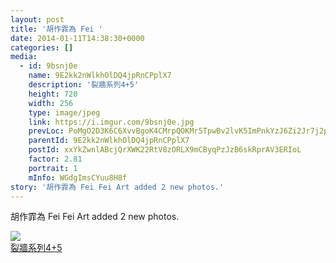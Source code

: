 ```yaml
---
layout: post
title: '胡作霏為 Fei ' 
date: 2014-01-11T14:38:30+0000 
categories: [] 
media:
  - id: 9bsnj0e
    name: 9E2kk2nWlkhOlDQ4jpRnCPplX7
    description: '裂牆系列4+5'   
    height: 720
    width: 256
    type: image/jpeg
    link: https://i.imgur.com/9bsnj0e.jpg
    prevLoc: PoMgO2D3K6C6XvvBgoK4CMrpQOKMr5TpwBv2lvK5ImPnkYzJ6Zi2Jr7j2p28ulpOR069MqIMNRWJq5j9trW07AgVYwcExlnABL2zhkE1OQNR9NIz9xxAy6v6UgwM26jw6OI9LmngVQ1Nu0PDAwMyJXimqkj0nmVOsrQ4XPZMMniklJnD50rOHXVQJp22pBc6MDz3X0LJuPpQ7K6MvVF2D7q230MWSywzKYnZlmH0nVXMmN6
    parentId: 9E2kk2nWlkhOlDQ4jpRnCPplX7
    postId: xxYkZwnlABcjQrXWK22RtV8zORLX9mCByqPzJzB6skRprAV3ERIoL
    factor: 2.81
    portrait: 1
    mInfo: WGdgImsCYuu8H8f
story: '胡作霏為 Fei Fei Art added 2 new photos.'  
---
```


胡作霏為 Fei Fei Art added 2 new photos.


[//]: #media:  
<a href="https://i.imgur.com/9bsnj0e.jpg"><img class="postImage" src="https://i.imgur.com/9bsnj0eh.jpg" />  
裂牆系列4+5  
 </a>   
